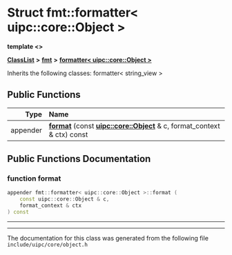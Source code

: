 

# Struct fmt::formatter&lt; uipc::core::Object &gt;

**template &lt;&gt;**



[**ClassList**](annotated.md) **>** [**fmt**](namespacefmt.md) **>** [**formatter&lt; uipc::core::Object &gt;**](structfmt_1_1formatter_3_01uipc_1_1core_1_1_object_01_4.md)








Inherits the following classes: formatter< string_view >


































## Public Functions

| Type | Name |
| ---: | :--- |
|  appender | [**format**](#function-format) (const [**uipc::core::Object**](classuipc_1_1core_1_1_object.md) & c, format\_context & ctx) const<br> |




























## Public Functions Documentation




### function format 

```C++
appender fmt::formatter< uipc::core::Object >::format (
    const uipc::core::Object & c,
    format_context & ctx
) const
```




<hr>

------------------------------
The documentation for this class was generated from the following file `include/uipc/core/object.h`

